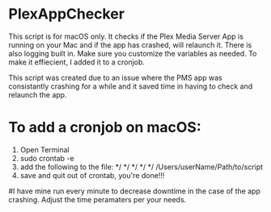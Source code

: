 # PlexAppChecker

This script is for macOS only.  It checks if the Plex Media Server App is running on your Mac and if the app has crashed, will relaunch it.  There is also logging built in.  Make sure you customize the variables as needed.  To make it effiecient, I added it to a cronjob.

This script was created due to an issue where the PMS app was consistantly crashing for a while and it saved time in having to check and relaunch the app.

# To add a cronjob on macOS:

1. Open Terminal
2. sudo crontab -e
3. add the following to the file:
*/ */ */ */ */ /Users/userName/Path/to/script
4. save and quit out of crontab, you're done!!!

#I have mine run every minute to decrease downtime in the case of the app crashing.  Adjust the time peramaters per your needs.
